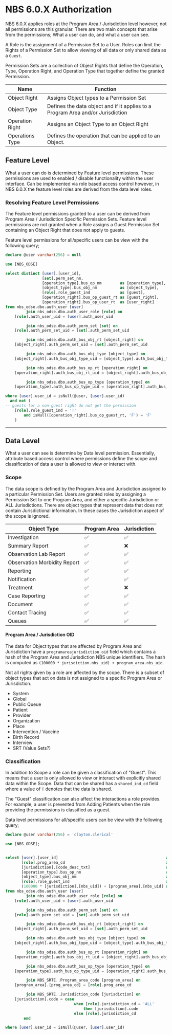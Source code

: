 # NBS 6.0.X Authorization

NBS 6.0.X applies roles at the Program Area / Jurisdiction level however, not all permissions are this granular. There
are two main concepts that arise from the permissions; What a user can do, and what a user can see.

A Role is the assignment of a Permission Set to a User. Roles can limit the Rights of a Permission Set to allow viewing
of all data or only shared data as a `Guest`.

Permission Sets are a collection of Object Rights that define the Operation, Type, Operation Right, and Operation Type
that together define the granted Permission.

| Name            | Function                                                                        |
|-----------------|---------------------------------------------------------------------------------|
| Object Right    | Assigns Object types to a Permission Set                                        |
| Object Type     | Defines the data object and if it applies to a Program Area and/or Jurisdiction |
| Operation Right | Assigns an Object Type to an Object Right                                       |
| Operations Type | Defines the operation that can be applied to an Object.                         |

## Feature Level

What a user can do is determined by Feature level permissions. These permissions are used to enabled / disable
functionality within the user interface. Can be implemented via role based access control however, in NBS 6.0.X the
feature level roles are derived from the data level roles.

### Resolving Feature Level Permissions

The Feature level permissions granted to a user can be derived from Program Area / Jurisdiction Specific Permission
Sets. Feature level permissions are not granted when a Role assigns a Guest Permission Set containing an Object Right
that does not apply to guests.

Feature level permissions for all/specific users can be view with the following query;

```sql
declare @user varchar(256) = null

use [NBS_ODSE]

select distinct [user].[user_id],
                [set].perm_set_nm,
                [operation_type].bus_op_nm        as [operation_type],
                [object_type].bus_obj_nm          as [object_type],
                [role].role_guest_ind             as [guest],
                [operation_right].bus_op_guest_rt as [guest_right],
                [operation_right].bus_op_user_rt  as [user_right]
from nbs_odse.dbo.auth_user [user]
         join nbs_odse.dbo.auth_user_role [role] on
    [role].auth_user_uid = [user].auth_user_uid

         join nbs_odse.dbo.auth_perm_set [set] on
    [role].auth_perm_set_uid = [set].auth_perm_set_uid

         join nbs_odse.dbo.auth_bus_obj_rt [object_right] on
    [object_right].auth_perm_set_uid = [set].auth_perm_set_uid

         join nbs_odse.dbo.auth_bus_obj_type [object_type] on
    [object_right].auth_bus_obj_type_uid = [object_type].auth_bus_obj_type_uid

         join nbs_odse.dbo.auth_bus_op_rt [operation_right] on
    [operation_right].auth_bus_obj_rt_uid = [object_right].auth_bus_obj_rt_uid

         join nbs_odse.dbo.auth_bus_op_type [operation_type] on
    [operation_type].auth_bus_op_type_uid = [operation_right].auth_bus_op_type_uid

where [user].user_id = isNull(@user, [user].user_id)
  and not (
-- guests for a non-guest right do not get the permission
    [role].role_guest_ind = 'T'
        and isNull([operation_right].bus_op_guest_rt, 'F') = 'F'
    )
```

---

## Data Level

What a user can see is determine by Data level permission. Essentially, attribute based access control where permissions
define the scope and classification of data a user is allowed to view or interact with.

### Scope

The data scope is defined by the Program Area and Jurisdiction assigned to a particular Permission Set. Users are
granted roles by assigning a Permission Set to one Program Area, and either a specific Jurisdiction or ALL
Jurisdictions. There are object types that represent data that does not contain Jurisdictional information. In these
cases the Jurisdiction aspect of the scope is ignored.

| Object Type                  | Program Area | Jurisdiction |
|------------------------------|--------------|--------------|
| Investigation                | ✅            | ✅            |
| Summary Report               | ✅            | ❌            |
| Observation Lab Report       | ✅            | ✅            |
| Observation Morbidity Report | ✅            | ✅            |
| Reporting                    | ✅            | ✅            |
| Notification                 | ✅            | ✅            |
| Treatment                    | ✅            | ❌            |
| Case Reporting               | ✅            | ✅            |
| Document                     | ✅            | ✅            |
| Contact Tracing              | ✅            | ✅            |
| Queues                       | ✅            | ✅            |

#### Program Area / Jurisdiction OID

The data for Object types that are affected by Program Area and Jurisdiction have a `programareajurisdiction_oid` field
which contains a hash of the Program Area and Jurisdiction NBS unique identifiers. The hash is computed as `(100000 *
jurisdiction.nbs_uid) + program_area.nbs_uid`.

Not all rights given by a role are affected by the scope. There is a subset of object types that act on data is not
assigned to a specific Program Area or Jurisdiction.

- System
- Global
- Public Queue
- Patient
- Provider
- Organization
- Place
- Intervention / Vaccine
- Birth Record
- Interview
- SRT (Value Sets?)

### Classification

In addition to Scope a role can be given a classification of "Guest". This means that a user is only allowed to view or
interact with explicitly shared data within the Scope. Data that can be shared has a `shared_ind_cd` field where a value
of `T` denotes that the data is shared.

The "Guest" classification can also affect the interactions a role provides. For example, a user is prevented from
Adding Patients when the role providing the permissions is classified as a guest.

Data level permissions for all/specific users can be view with the following query;

```sql
declare @user varchar(256) = 'clayton.clerical'

use [NBS_ODSE];


select [user].[user_id]                                               as [user_name],
       [role].prog_area_cd                                            as [program_area],
       [jurisdiction].[code_desc_txt]                                 as [jurisdiction],
       [operation_type].bus_op_nm                                     as [operation_type],
       [object_type].bus_obj_nm                                       as [object_type],
       [role].role_guest_ind                                          as [shared_only],
       (100000 * [jurisdiction].[nbs_uid]) + [program_area].[nbs_uid] as [oid]
from nbs_odse.dbo.auth_user [user]
         join nbs_odse.dbo.auth_user_role [role] on
    [role].auth_user_uid = [user].auth_user_uid

         join nbs_odse.dbo.auth_perm_set [set] on
    [role].auth_perm_set_uid = [set].auth_perm_set_uid

         join nbs_odse.dbo.auth_bus_obj_rt [object_right] on
    [object_right].auth_perm_set_uid = [set].auth_perm_set_uid

         join nbs_odse.dbo.auth_bus_obj_type [object_type] on
    [object_right].auth_bus_obj_type_uid = [object_type].auth_bus_obj_type_uid

         join nbs_odse.dbo.auth_bus_op_rt [operation_right] on
    [operation_right].auth_bus_obj_rt_uid = [object_right].auth_bus_obj_rt_uid

         join nbs_odse.dbo.auth_bus_op_type [operation_type] on
    [operation_type].auth_bus_op_type_uid = [operation_right].auth_bus_op_type_uid

         join NBS_SRTE..Program_area_code [program_area] on
    [program_area].[prog_area_cd] = [role].prog_area_cd

         join NBS_SRTE..Jurisdiction_code [jurisdiction] on
    [jurisdiction].code = case
                              when [role].jurisdiction_cd = 'ALL'
                                  then [jurisdiction].code
                              else [role].jurisdiction_cd
        end

where [user].user_id = isNull(@user, [user].user_id)
```
